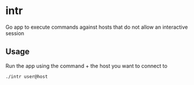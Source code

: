 # intr

Go app to execute commands against hosts that do not allow an interactive session

## Usage

Run the app using the command + the host you want to connect to

    ./intr user@host